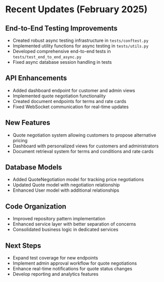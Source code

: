 # Recent Updates (February 2025)

## End-to-End Testing Improvements
- Created robust async testing infrastructure in `tests/conftest.py`
- Implemented utility functions for async testing in `tests/utils.py`
- Developed comprehensive end-to-end tests in `tests/test_end_to_end_async.py`
- Fixed async database session handling in tests

## API Enhancements
- Added dashboard endpoint for customer and admin views
- Implemented quote negotiation functionality
- Created document endpoints for terms and rate cards
- Fixed WebSocket communication for real-time updates

## New Features
- Quote negotiation system allowing customers to propose alternative pricing
- Dashboard with personalized views for customers and administrators
- Document retrieval system for terms and conditions and rate cards

## Database Models
- Added QuoteNegotiation model for tracking price negotiations
- Updated Quote model with negotiation relationship
- Enhanced User model with additional relationships

## Code Organization
- Improved repository pattern implementation
- Enhanced service layer with better separation of concerns
- Consolidated business logic in dedicated services

## Next Steps
- Expand test coverage for new endpoints
- Implement admin approval workflow for quote negotiations
- Enhance real-time notifications for quote status changes
- Develop reporting and analytics features

